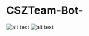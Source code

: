# CSZTeam-Bot-
![alt text](https://cszteam.tk/file/file/8a4436c1d95ca1b3e530635eae8808ec/Screenshot%202020-11-12%20090624.png)
![alt text](https://cszteam.tk/file/file/cdb49de31dcd594bc10645bdceed3b20/Screenshot%202020-11-12%20090814.png)
